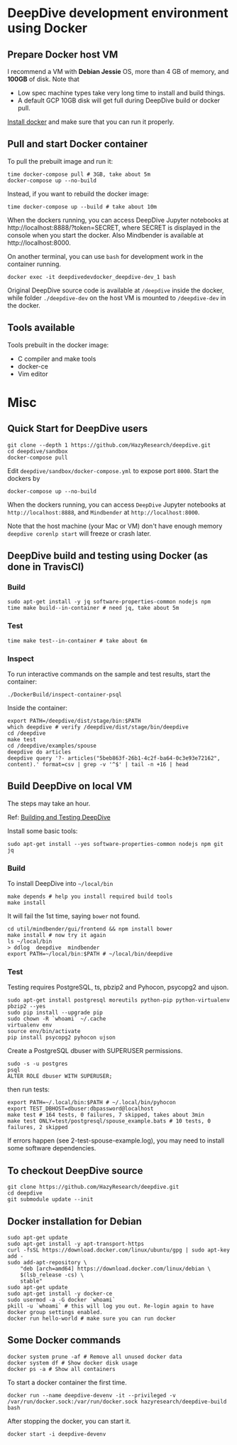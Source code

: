 # DeepDive development environment using Docker

## Prepare Docker host VM

I recommend a VM with **Debian Jessie** OS, more than 4 GB of memory, and **100GB** of disk.
Note that 
- Low spec machine types take very long time to install and build things. 
- A default GCP 10GB disk will get full during DeepDive build or docker pull.

[Install docker](#docker-installation-for-debian) and make sure that you can run it properly.

## Pull and start Docker container

To pull the prebuilt image and run it:

    time docker-compose pull # 3GB, take about 5m
    docker-compose up --no-build 
    
Instead, if you want to rebuild the docker image:

    time docker-compose up --build # take about 10m
    
When the dockers running, you can 
access DeepDive Jupyter notebooks at http://localhost:8888/?token=SECRET,
where SECRET is displayed in the console when you start the docker.
Also Mindbender is available at http://localhost:8000.

On another terminal, you can use `bash` for development work
in the container running.

    docker exec -it deepdivedevdocker_deepdive-dev_1 bash

Original DeepDive source code is available at `/deepdive` inside the docker,
while folder `./deepdive-dev` on the host VM is mounted to `/deepdive-dev` in the docker.

## Tools available

Tools prebuilt in the docker image:

- C compiler and make tools
- docker-ce
- Vim editor

# Misc

## Quick Start for DeepDive users

    git clone --depth 1 https://github.com/HazyResearch/deepdive.git
    cd deepdive/sandbox
    docker-compose pull

Edit `deepdive/sandbox/docker-compose.yml`
to expose port `8000`. Start the dockers by

    docker-compose up --no-build 

When the dockers running, you can 
access `DeepDive` Jupyter notebooks at `http://localhost:8888`,
and `Mindbender` at `http://localhost:8000`.

Note that the host machine (your Mac or VM) don't have enough memory
`deepdive corenlp start` will freeze or crash later.

## DeepDive build and testing using Docker (as done in TravisCI)

### Build

    sudo apt-get install -y jq software-properties-common nodejs npm 
    time make build--in-container # need jq, take about 5m

### Test

    time make test--in-container # take about 6m

### Inspect

To run interactive commands on the sample and test results, start the container:

    ./DockerBuild/inspect-container-psql

Inside the container:

    export PATH=/deepdive/dist/stage/bin:$PATH
    which deepdive # verify /deepdive/dist/stage/bin/deepdive
    cd /deepdive
    make test
    cd /deepdive/examples/spouse
    deepdive do articles
    deepdive query '?- articles("5beb863f-26b1-4c2f-ba64-0c3e93e72162", content).' format=csv | grep -v '^$' | tail -n +16 | head

## Build DeepDive on local VM

The steps may take an hour.

Ref: [Building and Testing DeepDive](http://deepdive.stanford.edu/developer)

Install some basic tools:

    sudo apt-get install --yes software-properties-common nodejs npm git jq

### Build

To install DeepDive into `~/local/bin`

    make depends # help you install required build tools
    make install 
    
It will fail the 1st time, saying `bower` not found.

    cd util/mindbender/gui/frontend && npm install bower
    make install # now try it again
    ls ~/local/bin 
    > ddlog  deepdive  mindbender
    export PATH=~/local/bin:$PATH # ~/local/bin/deepdive

### Test

Testing requires PostgreSQL, ts, pbzip2 and Pyhocon, psycopg2 and ujson.

    sudo apt-get install postgresql moreutils python-pip python-virtualenv pbzip2 --yes
    sudo pip install --upgrade pip
    sudo chown -R `whoami` ~/.cache
    virtualenv env
    source env/bin/activate
    pip install psycopg2 pyhocon ujson

Create a PostgreSQL dbuser with SUPERUSER permissions.

    sudo -s -u postgres
    psql
    ALTER ROLE dbuser WITH SUPERUSER;
    
then run tests:

    export PATH=~/.local/bin:$PATH # ~/.local/bin/pyhocon
    export TEST_DBHOST=dbuser:dbpassword@localhost
    make test # 164 tests, 0 failures, 7 skipped, takes about 3min 
    make test ONLY=test/postgresql/spouse_example.bats # 10 tests, 0 failures, 2 skipped

If errors happen (see 2-test-spouse-example.log), 
you may need to install some software dependencies.

## To checkout DeepDive source

    git clone https://github.com/HazyResearch/deepdive.git
    cd deepdive
    git submodule update --init

## Docker installation for Debian

    sudo apt-get update
    sudo apt-get install -y apt-transport-https
    curl -fsSL https://download.docker.com/linux/ubuntu/gpg | sudo apt-key add -
    sudo add-apt-repository \
        "deb [arch=amd64] https://download.docker.com/linux/debian \
        $(lsb_release -cs) \
        stable"
    sudo apt-get update
    sudo apt-get install -y docker-ce
    sudo usermod -a -G docker `whoami`   
    pkill -u `whoami` # this will log you out. Re-login again to have docker group settings enabled.
    docker run hello-world # make sure you can run docker
    
## Some Docker commands

    docker system prune -af # Remove all unused docker data
    docker system df # Show docker disk usage
    docker ps -a # Show all containers
    

To start a docker container the first time.

    docker run --name deepdive-devenv -it --privileged -v /var/run/docker.sock:/var/run/docker.sock hazyresearch/deepdive-build bash

After stopping the docker, you can start it.

    docker start -i deepdive-devenv
    